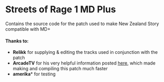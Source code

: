 # Streets of Rage 1 MD Plus
 Contains the source code for the patch used to make New Zealand Story compatible with MD+
 
#### Thanks to:
* **Relikk** for supplying & editing the tracks used in conjunction with the patch
* **ArcadeTV** for his very helpful information posted [here](https://arcadetv.github.io/msu-md-patches/wiki/Build-the-ROM.html), which made making and compiling this patch much faster
* **amerika*** for testing
